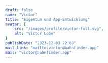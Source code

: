 ```yaml
---
draft: false
name: "Victor"
title: "Eigentum und App-Entwicklung"
avatar: {
    src: "/images/profile/victor-full.svg",
    alt: "Victor Lobe"
}
publishDate: "2023-12-03 22:00"
mail_link: "mailto:victor@bahnfinder.app"
mail: "victor@bahnfinder.app"
---
```


